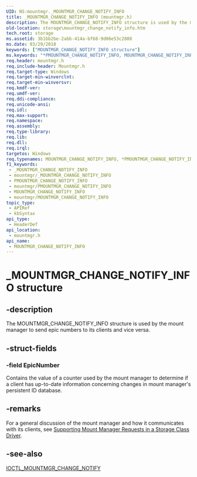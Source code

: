 ```yaml
---
UID: NS:mountmgr._MOUNTMGR_CHANGE_NOTIFY_INFO
title: _MOUNTMGR_CHANGE_NOTIFY_INFO (mountmgr.h)
description: The MOUNTMGR_CHANGE_NOTIFY_INFO structure is used by the mount manager to send epic numbers to its clients and vice versa.
old-location: storage\mountmgr_change_notify_info.htm
tech.root: storage
ms.assetid: 3b1bb2be-2abb-414a-bf68-9d06e53c2808
ms.date: 03/29/2018
keywords: ["MOUNTMGR_CHANGE_NOTIFY_INFO structure"]
ms.keywords: "*PMOUNTMGR_CHANGE_NOTIFY_INFO, MOUNTMGR_CHANGE_NOTIFY_INFO, MOUNTMGR_CHANGE_NOTIFY_INFO structure [Storage Devices], PMOUNTMGR_CHANGE_NOTIFY_INFO, PMOUNTMGR_CHANGE_NOTIFY_INFO structure pointer [Storage Devices], _MOUNTMGR_CHANGE_NOTIFY_INFO, mountmgr/MOUNTMGR_CHANGE_NOTIFY_INFO, mountmgr/PMOUNTMGR_CHANGE_NOTIFY_INFO, storage.mountmgr_change_notify_info, structs-mntmgr_4d6cf8d3-c3cd-4ff5-8ff0-7fac5946d6a5.xml"
req.header: mountmgr.h
req.include-header: Mountmgr.h
req.target-type: Windows
req.target-min-winverclnt: 
req.target-min-winversvr: 
req.kmdf-ver: 
req.umdf-ver: 
req.ddi-compliance: 
req.unicode-ansi: 
req.idl: 
req.max-support: 
req.namespace: 
req.assembly: 
req.type-library: 
req.lib: 
req.dll: 
req.irql: 
targetos: Windows
req.typenames: MOUNTMGR_CHANGE_NOTIFY_INFO, *PMOUNTMGR_CHANGE_NOTIFY_INFO
f1_keywords:
 - _MOUNTMGR_CHANGE_NOTIFY_INFO
 - mountmgr/_MOUNTMGR_CHANGE_NOTIFY_INFO
 - PMOUNTMGR_CHANGE_NOTIFY_INFO
 - mountmgr/PMOUNTMGR_CHANGE_NOTIFY_INFO
 - MOUNTMGR_CHANGE_NOTIFY_INFO
 - mountmgr/MOUNTMGR_CHANGE_NOTIFY_INFO
topic_type:
 - APIRef
 - kbSyntax
api_type:
 - HeaderDef
api_location:
 - mountmgr.h
api_name:
 - MOUNTMGR_CHANGE_NOTIFY_INFO
---
```


# _MOUNTMGR_CHANGE_NOTIFY_INFO structure


## -description

The MOUNTMGR_CHANGE_NOTIFY_INFO structure is used by the mount manager to send epic numbers to its clients and vice versa.

## -struct-fields

### -field EpicNumber

Contains the value of a counter used by the mount manager to determine if a client has up-to-date information concerning changes in mount manager's persistent ID database.

## -remarks

For a general discussion of the mount manager and how it communicates with its clients, see <a href="https://docs.microsoft.com/windows-hardware/drivers/storage/supporting-mount-manager-requests-in-a-storage-class-driver">Supporting Mount Manager Requests in a Storage Class Driver</a>.

## -see-also

<a href="https://docs.microsoft.com/windows-hardware/drivers/ddi/mountmgr/ni-mountmgr-ioctl_mountmgr_change_notify">IOCTL_MOUNTMGR_CHANGE_NOTIFY</a>

